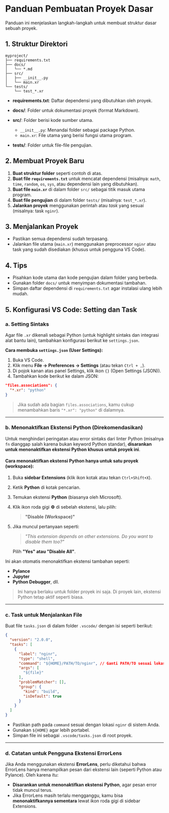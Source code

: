 # Panduan Pembuatan Proyek Dasar

Panduan ini menjelaskan langkah-langkah untuk membuat struktur dasar sebuah proyek.

## 1. Struktur Direktori

```
myproject/
├── requirements.txt
├── docs/
│   └── *.md
├── src/
│   ├── __init__.py
│   └── main.xr
└── tests/
    └── test_*.xr
```

* **requirements.txt**: Daftar dependensi yang dibutuhkan oleh proyek.
* **docs/**: Folder untuk dokumentasi proyek (format Markdown).
* **src/**: Folder berisi kode sumber utama.

  * `__init__.py`: Menandai folder sebagai package Python.
  * `main.xr`: File utama yang berisi fungsi utama program.
* **tests/**: Folder untuk file-file pengujian.

## 2. Membuat Proyek Baru

1. **Buat struktur folder** seperti contoh di atas.
2. **Buat file `requirements.txt`** untuk mencatat dependensi (misalnya: `math`, `time`, `random`, `os`, `sys`, atau dependensi lain yang dibutuhkan).
3. **Buat file `main.xr`** di dalam folder `src/` sebagai titik masuk utama program.
4. **Buat file pengujian** di dalam folder `tests/` (misalnya: `test_*.xr`).
5. **Jalankan proyek** menggunakan perintah atau *task* yang sesuai (misalnya: task `nginr`).

## 3. Menjalankan Proyek

* Pastikan semua dependensi sudah terpasang.
* Jalankan file utama (`main.xr`) menggunakan preprocessor `nginr` atau task yang sudah disediakan (khusus untuk pengguna VS Code).

## 4. Tips

* Pisahkan kode utama dan kode pengujian dalam folder yang berbeda.
* Gunakan folder `docs/` untuk menyimpan dokumentasi tambahan.
* Simpan daftar dependensi di `requirements.txt` agar instalasi ulang lebih mudah.

## 5. Konfigurasi VS Code: Setting dan Task

### a. Setting Sintaks

Agar file `.xr` dikenali sebagai Python (untuk highlight sintaks dan integrasi alat bantu lain), tambahkan konfigurasi berikut ke `settings.json`.

**Cara membuka `settings.json` (User Settings):**

1. Buka VS Code.
2. Klik menu **File → Preferences → Settings** (atau tekan `Ctrl + ,`).
3. Di pojok kanan atas panel Settings, klik ikon `{}` (Open Settings (JSON)).
4. Tambahkan kode berikut ke dalam JSON:

```json
"files.associations": {
  "*.xr": "python"
}
```

> Jika sudah ada bagian `files.associations`, kamu cukup menambahkan baris `"*.xr": "python"` di dalamnya.

---

### b. Menonaktifkan Ekstensi Python (Direkomendasikan)

Untuk menghindari peringatan atau error sintaks dari linter Python (misalnya `fn` dianggap salah karena bukan keyword Python standar), **disarankan untuk menonaktifkan ekstensi Python khusus untuk proyek ini**.

#### Cara menonaktifkan ekstensi Python hanya untuk satu proyek (workspace):

1. Buka **sidebar Extensions** (klik ikon kotak atau tekan `Ctrl+Shift+X`).

2. Ketik **Python** di kotak pencarian.

3. Temukan ekstensi **Python** (biasanya oleh Microsoft).

4. Klik ikon roda gigi **⚙️** di sebelah ekstensi, lalu pilih:

   > **"Disable (Workspace)"**

5. Jika muncul pertanyaan seperti:

   > *"This extension depends on other extensions. Do you want to disable them too?"*

   Pilih **"Yes" atau "Disable All"**.

Ini akan otomatis menonaktifkan ekstensi tambahan seperti:

* **Pylance**
* **Jupyter**
* **Python Debugger**, dll.

> Ini hanya berlaku untuk folder proyek ini saja. Di proyek lain, ekstensi Python tetap aktif seperti biasa.

---

### c. Task untuk Menjalankan File

Buat file `tasks.json` di dalam folder `.vscode/` dengan isi seperti berikut:

```json
{
  "version": "2.0.0",
  "tasks": [
    {
      "label": "nginr",
      "type": "shell",
      "command": "${HOME}/PATH/TO/nginr", // Ganti PATH/TO sesuai lokasi nginr Anda
      "args": [
        "${file}"
      ],
      "problemMatcher": [],
      "group": {
        "kind": "build",
        "isDefault": true
      }
    }
  ]
}
```

* Pastikan path pada `command` sesuai dengan lokasi `nginr` di sistem Anda.
* Gunakan `${HOME}` agar lebih portabel.
* Simpan file ini sebagai `.vscode/tasks.json` di root proyek.

---

### d. Catatan untuk Pengguna Ekstensi ErrorLens

Jika Anda menggunakan ekstensi **ErrorLens**, perlu diketahui bahwa ErrorLens hanya menampilkan pesan dari ekstensi lain (seperti Python atau Pylance). Oleh karena itu:

* **Disarankan untuk menonaktifkan ekstensi Python**, agar pesan error tidak muncul terus.
* Jika ErrorLens masih terlalu mengganggu, kamu bisa **menonaktifkannya sementara** lewat ikon roda gigi di sidebar Extensions.
